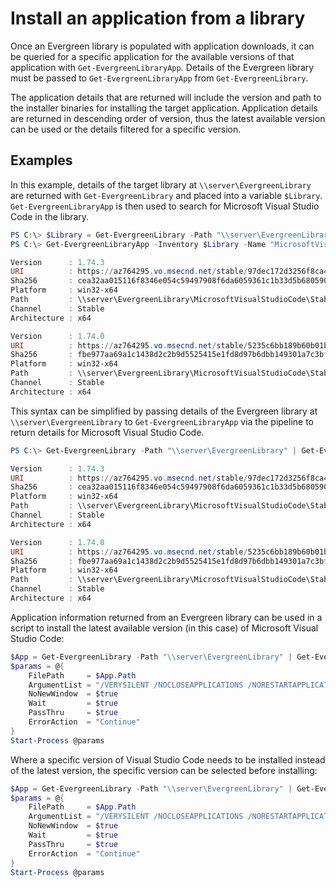 # Install an application from a library

Once an Evergreen library is populated with application downloads, it can be queried for a specific application for the available versions of that application with `Get-EvergreenLibraryApp`. Details of the Evergreen library must be passed to `Get-EvergreenLibraryApp` from `Get-EvergreenLibrary`.

The application details that are returned will include the version and path to the installer binaries for installing the target application. Application details are returned in descending order of version, thus the latest available version can be used or the details filtered for a specific version.

## Examples

In this example, details of the target library at `\\server\EvergreenLibrary` are returned with `Get-EvergreenLibrary` and placed into a variable `$Library`. `Get-EvergreenLibraryApp` is then used to search for Microsoft Visual Studio Code in the library.

```powershell
PS C:\> $Library = Get-EvergreenLibrary -Path "\\server\EvergreenLibrary"
PS C:\> Get-EvergreenLibraryApp -Inventory $Library -Name "MicrosoftVisualStudioCode"

Version      : 1.74.3
URI          : https://az764295.vo.msecnd.net/stable/97dec172d3256f8ca4bfb2143f3f76b503ca0534/VSCodeSetup-x64-1.74.3.exe
Sha256       : cea32aa015116f8346e054c59497908f6da6059361c1b33d5b68059031f2dc97
Platform     : win32-x64
Path         : \\server\EvergreenLibrary\MicrosoftVisualStudioCode\Stable\1.74.3\x64\VSCodeSetup-x64-1.74.3.exe
Channel      : Stable
Architecture : x64

Version      : 1.74.0
URI          : https://az764295.vo.msecnd.net/stable/5235c6bb189b60b01b1f49062f4ffa42384f8c91/VSCodeSetup-x64-1.74.0.exe
Sha256       : fbe977aa69a1c1438d2c2b9d5525415e1fd8d97b6dbb149301a7c3bf3a84b14a
Platform     : win32-x64
Path         : \\server\EvergreenLibrary\MicrosoftVisualStudioCode\Stable\1.74.3\x64\VSCodeSetup-x64-1.74.0.exe
Channel      : Stable
Architecture : x64
```

This syntax can be simplified by passing details of the Evergreen library at `\\server\EvergreenLibrary` to `Get-EvergreenLibraryApp` via the pipeline to return details for Microsoft Visual Studio Code.

```powershell
PS C:\> Get-EvergreenLibrary -Path "\\server\EvergreenLibrary" | Get-EvergreenLibraryApp -Name "MicrosoftVisualStudioCode"

Version      : 1.74.3
URI          : https://az764295.vo.msecnd.net/stable/97dec172d3256f8ca4bfb2143f3f76b503ca0534/VSCodeSetup-x64-1.74.3.exe
Sha256       : cea32aa015116f8346e054c59497908f6da6059361c1b33d5b68059031f2dc97
Platform     : win32-x64
Path         : \\server\EvergreenLibrary\MicrosoftVisualStudioCode\Stable\1.74.3\x64\VSCodeSetup-x64-1.74.3.exe
Channel      : Stable
Architecture : x64

Version      : 1.74.0
URI          : https://az764295.vo.msecnd.net/stable/5235c6bb189b60b01b1f49062f4ffa42384f8c91/VSCodeSetup-x64-1.74.0.exe
Sha256       : fbe977aa69a1c1438d2c2b9d5525415e1fd8d97b6dbb149301a7c3bf3a84b14a
Platform     : win32-x64
Path         : \\server\EvergreenLibrary\MicrosoftVisualStudioCode\Stable\1.74.3\x64\VSCodeSetup-x64-1.74.0.exe
Channel      : Stable
Architecture : x64
```

Application information returned from an Evergreen library can be used in a script to install the latest available version (in this case) of Microsoft Visual Studio Code:

```powershell
$App = Get-EvergreenLibrary -Path "\\server\EvergreenLibrary" | Get-EvergreenLibraryApp -Name "MicrosoftVisualStudioCode" | Select-Object -First 1
$params = @{
    FilePath     = $App.Path
    ArgumentList = "/VERYSILENT /NOCLOSEAPPLICATIONS /NORESTARTAPPLICATIONS /NORESTART /SP- /SUPPRESSMSGBOXES /MERGETASKS=!runcode"
    NoNewWindow  = $true
    Wait         = $true
    PassThru     = $true
    ErrorAction  = "Continue"
}
Start-Process @params
```

Where a specific version of Visual Studio Code needs to be installed instead of the latest version, the specific version can be selected before installing:

```powershell
$App = Get-EvergreenLibrary -Path "\\server\EvergreenLibrary" | Get-EvergreenLibraryApp -Name "MicrosoftVisualStudioCode" | Where-Object { $_.Version -eq "1.74.0" }
$params = @{
    FilePath     = $App.Path
    ArgumentList = "/VERYSILENT /NOCLOSEAPPLICATIONS /NORESTARTAPPLICATIONS /NORESTART /SP- /SUPPRESSMSGBOXES /MERGETASKS=!runcode"
    NoNewWindow  = $true
    Wait         = $true
    PassThru     = $true
    ErrorAction  = "Continue"
}
Start-Process @params
```
